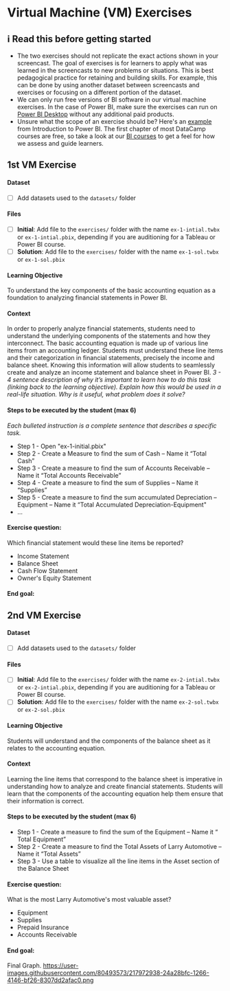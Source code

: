 # Virtual Machine (VM) Exercises

## :information_source: Read this before getting started
- The two exercises should not replicate the exact actions shown in your screencast. The goal of exercises is for learners to apply what was learned in the screencasts to new problems or situations. This is best pedagogical practice for retaining and building skills. For example, this can be done by using another dataset between screencasts and exercises or focusing on a different portion of the dataset.
- We can only run free versions of BI software in our virtual machine exercises. In the case of Power BI, make sure the exercises can run on [Power BI Desktop](https://powerbi.microsoft.com/en-us/desktop/) without any additional paid products. 
- Unsure what the scope of an exercise should be? Here's an [example](https://campus.datacamp.com/courses/introduction-to-power-bi/getting-started-with-power-bi?ex=14) from Introduction to Power BI. The first chapter of most DataCamp courses are free, so take a look at our [BI courses](https://learn.datacamp.com/courses?technologies=Tableau&technologies=Power%20BI) to get a feel for how we assess and guide learners.

## 1st VM Exercise

#### Dataset

- [ ] Add datasets used to the `datasets/` folder

#### Files

- [ ] **Initial**: Add file to the `exercises/`  folder with the name `ex-1-intial.twbx` or `ex-1-intial.pbix`, depending if you are auditioning for a Tableau or Power BI course.
- [ ] **Solution**: Add file to the `exercises/`  folder with the name `ex-1-sol.twbx` or `ex-1-sol.pbix`

#### Learning Objective

To understand the key components of the basic accounting equation as a foundation to analyzing financial statements in Power BI.

#### Context

In order to properly analyze financial statements, students need to understand the underlying components of the statements and how they interconnect. The basic accounting equation is made up of various line items from an accounting ledger. Students must understand these line items and their categorization in financial statements, precisely the income and balance sheet. Knowing this information will allow students to seamlessly create and analyze an income statement and balance sheet in Power BI.
*3 - 4 sentence description of why it’s important to learn how to do this task (linking back to the learning objective). Explain how this would be used in a real-life situation. Why is it useful, what problem does it solve?*

#### Steps to be executed by the student (max 6)

*Each bulleted instruction is a complete sentence that describes a specific task.*

- Step 1 - Open "ex-1-initial.pbix"
- Step 2 - Create a Measure to find the sum of Cash – Name it “Total Cash”
- Step 3 - Create a measure to find the sum of Accounts Receivable – Name it “Total Accounts Receivable”
- Step 4 - Create a measure to find the sum of Supplies – Name it “Supplies”
- Step 5 - Create a measure to find the sum accumulated Depreciation – Equipment – Name it “Total Accumulated Depreciation-Equipment"
- ...

#### Exercise question:
Which financial statement would these line items be reported?
- Income Statement
- Balance Sheet
- Cash Flow Statement
- Owner's Equity Statement

#### End goal:


## 2nd VM Exercise

#### Dataset

- [ ] Add datasets used to the `datasets/` folder

#### Files

- [ ] **Initial**: Add file to the `exercises/`  folder with the name `ex-2-intial.twbx` or `ex-2-intial.pbix`, depending if you are auditioning for a Tableau or Power BI course.
- [ ] **Solution**: Add file to the `exercises/`  folder with the name `ex-2-sol.twbx` or `ex-2-sol.pbix`

#### Learning Objective

Students will understand and the components of the balance sheet as it relates to the accounting equation.

#### Context

Learning the line items that correspond to the balance sheet is imperative in understanding how to analyze and create financial statements. Students will learn that the components of the accounting equation help them ensure that their information is correct. 

#### Steps to be executed by the student (max 6)
- Step 1 - Create a measure to find the sum of the Equipment – Name it “ Total Equipment”
- Step 2 - Create a measure to find the Total Assets of Larry Automotive – Name it “Total Assets”
- Step 3 - Use a table to visualize all the line items in the Asset section of the Balance Sheet


#### Exercise question:
What is the most Larry Automotive's most valuable asset?
- Equipment
- Supplies
- Prepaid Insurance
- Accounts Receivable

#### End goal:
Final Graph.
https://user-images.githubusercontent.com/80493573/217972938-24a28bfc-1266-4146-bf26-8307dd2afac0.png

